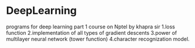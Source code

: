 # DeepLearning
programs for deep learning part 1 course on Nptel by khapra sir
1.loss function
2.implementation of all types of gradient descents
3.power of multilayer neural network (tower function)
4.character recognization model.
